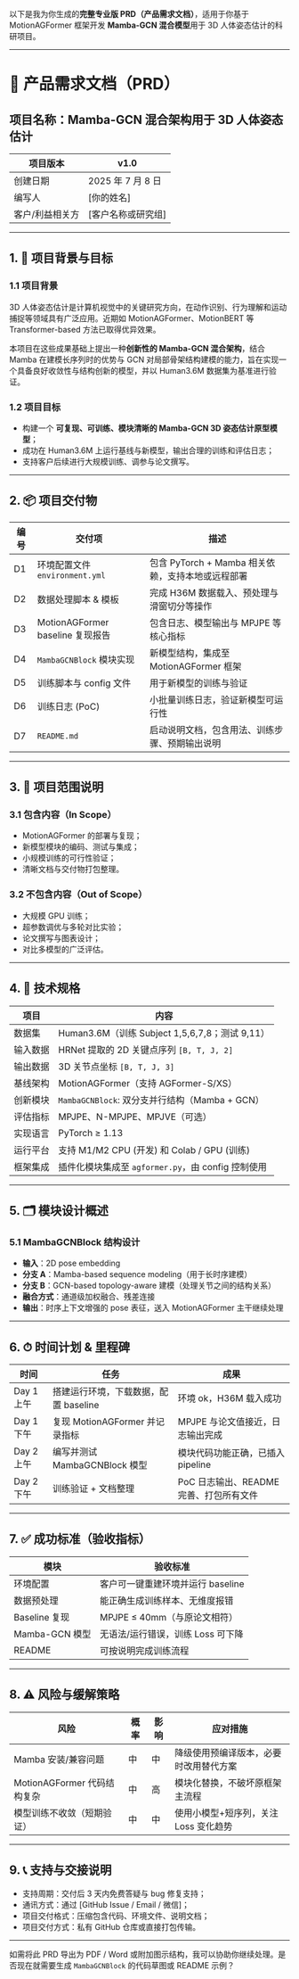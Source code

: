 以下是我为你生成的**完整专业版 PRD（产品需求文档）**，适用于你基于 MotionAGFormer 框架开发 **Mamba-GCN 混合模型**用于 3D 人体姿态估计的科研项目。

---

# 📝 产品需求文档（PRD）

## 项目名称：Mamba-GCN 混合架构用于 3D 人体姿态估计

| 项目版本        | v1.0                |
| --------------- | ------------------- |
| 创建日期        | 2025 年 7 月 8 日   |
| 编写人          | \[你的姓名]         |
| 客户/利益相关方 | \[客户名称或研究组] |

---

## 1. 🎯 项目背景与目标

### 1.1 项目背景

3D 人体姿态估计是计算机视觉中的关键研究方向，在动作识别、行为理解和运动捕捉等领域具有广泛应用。近期如 MotionAGFormer、MotionBERT 等 Transformer-based 方法已取得优异效果。

本项目在这些成果基础上提出一种**创新性的 Mamba-GCN 混合架构**，结合 Mamba 在建模长序列时的优势与 GCN 对局部骨架结构建模的能力，旨在实现一个具备良好收敛性与结构创新的模型，并以 Human3.6M 数据集为基准进行验证。

### 1.2 项目目标

- 构建一个 **可复现、可训练、模块清晰的 Mamba-GCN 3D 姿态估计原型模型**；
- 成功在 Human3.6M 上运行基线与新模型，输出合理的训练和评估日志；
- 支持客户后续进行大规模训练、调参与论文撰写。

---

## 2. 📦 项目交付物

| 编号 | 交付项                           | 描述                                              |
| ---- | -------------------------------- | ------------------------------------------------- |
| D1   | 环境配置文件 `environment.yml`   | 包含 PyTorch + Mamba 相关依赖，支持本地或远程部署 |
| D2   | 数据处理脚本 & 模板              | 完成 H36M 数据载入、预处理与滑窗切分等操作        |
| D3   | MotionAGFormer baseline 复现报告 | 包含日志、模型输出与 MPJPE 等核心指标             |
| D4   | `MambaGCNBlock` 模块实现         | 新模型结构，集成至 MotionAGFormer 框架            |
| D5   | 训练脚本与 config 文件           | 用于新模型的训练与验证                            |
| D6   | 训练日志 (PoC)                   | 小批量训练日志，验证新模型可运行性                |
| D7   | `README.md`                      | 启动说明文档，包含用法、训练步骤、预期输出说明    |

---

## 3. 📌 项目范围说明

### 3.1 包含内容（In Scope）

- MotionAGFormer 的部署与复现；
- 新模型模块的编码、测试与集成；
- 小规模训练的可行性验证；
- 清晰文档与交付物打包整理。

### 3.2 不包含内容（Out of Scope）

- 大规模 GPU 训练；
- 超参数调优与多轮对比实验；
- 论文撰写与图表设计；
- 对比多模型的广泛评估。

---

## 4. 🧠 技术规格

| 项目     | 内容                                               |
| -------- | -------------------------------------------------- |
| 数据集   | Human3.6M（训练 Subject 1,5,6,7,8；测试 9,11）     |
| 输入数据 | HRNet 提取的 2D 关键点序列 `[B, T, J, 2]`          |
| 输出数据 | 3D 关节点坐标 `[B, T, J, 3]`                       |
| 基线架构 | MotionAGFormer（支持 AGFormer-S/XS）               |
| 创新模块 | `MambaGCNBlock`: 双分支并行结构（Mamba + GCN）     |
| 评估指标 | MPJPE、N-MPJPE、MPJVE（可选）                      |
| 实现语言 | PyTorch ≥ 1.13                                     |
| 运行平台 | 支持 M1/M2 CPU (开发) 和 Colab / GPU (训练)        |
| 框架集成 | 插件化模块集成至 `agformer.py`，由 config 控制使用 |

---

## 5. 🗂 模块设计概述

### 5.1 MambaGCNBlock 结构设计

- **输入**：2D pose embedding
- **分支 A**：Mamba-based sequence modeling（用于长时序建模）
- **分支 B**：GCN-based topology-aware 建模（处理关节之间的结构关系）
- **融合方式**：通道级加权融合、残差连接
- **输出**：时序上下文增强的 pose 表征，送入 MotionAGFormer 主干继续处理

---

## 6. ⏱ 时间计划 & 里程碑

| 时间       | 任务                                  | 成果                                    |
| ---------- | ------------------------------------- | --------------------------------------- |
| Day 1 上午 | 搭建运行环境，下载数据，配置 baseline | 环境 ok，H36M 载入成功                  |
| Day 1 下午 | 复现 MotionAGFormer 并记录指标        | MPJPE 与论文值接近，日志输出完成        |
| Day 2 上午 | 编写并测试 MambaGCNBlock 模型         | 模块代码功能正确，已插入 pipeline       |
| Day 2 下午 | 训练验证 + 文档整理                   | PoC 日志输出、README 完善、打包所有文件 |

---

## 7. ✅ 成功标准（验收指标）

| 模块           | 验收标准                          |
| -------------- | --------------------------------- |
| 环境配置       | 客户可一键重建环境并运行 baseline |
| 数据预处理     | 能正确生成训练样本、无维度报错    |
| Baseline 复现  | MPJPE ≤ 40mm（与原论文相符）      |
| Mamba-GCN 模型 | 无语法/运行错误，训练 Loss 可下降 |
| README         | 可按说明完成训练流程              |

---

## 8. ⚠ 风险与缓解策略

| 风险                        | 概率 | 影响 | 应对措施                               |
| --------------------------- | ---- | ---- | -------------------------------------- |
| Mamba 安装/兼容问题         | 中   | 中   | 降级使用预编译版本，必要时改用替代方案 |
| MotionAGFormer 代码结构复杂 | 中   | 高   | 模块化替换，不破坏原框架主流程         |
| 模型训练不收敛（短期验证）  | 中   | 中   | 使用小模型+短序列，关注 Loss 变化趋势  |

---

## 9. 📞 支持与交接说明

- 支持周期：交付后 3 天内免费答疑与 bug 修复支持；
- 通讯方式：通过 \[GitHub Issue / Email / 微信]；
- 项目交付格式：压缩包含代码、环境文件、说明文档；
- 项目交付方式：私有 GitHub 仓库或直接打包传输。

---

如需将此 PRD 导出为 PDF / Word 或附加图示结构，我可以协助你继续处理。是否现在就需要生成 `MambaGCNBlock` 的代码草图或 README 示例？

